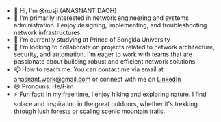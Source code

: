 - 👋 Hi, I'm @nusji (ANASNANT DAOH)
- 👀 I'm primarily interested in network engineering and systems administration. I enjoy designing, implementing, and troubleshooting network infrastructures.
- 🌱 I'm currently studying at Prince of Songkla University
- 💞️ I'm looking to collaborate on projects related to network architecture, security, and automation. I'm eager to work with teams that are passionate about building robust and efficient network solutions.
- 📫 How to reach me: You can contact me via email at anasnant.work@gmail.com or connect with me on [LinkedIn](.....)
- 😄 Pronouns: He/Him
- ⚡ Fun fact: In my free time, I enjoy hiking and exploring nature. I find solace and inspiration in the great outdoors, whether it's trekking through lush forests or scaling scenic mountain trails.
